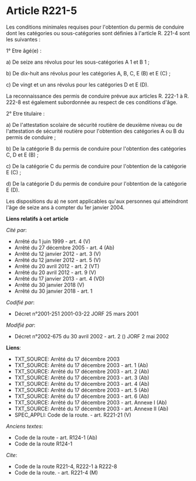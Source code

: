 # Article R221-5

Les conditions minimales requises pour l'obtention du permis de conduire dont les catégories ou sous-catégories sont définies
à l'article R. 221-4 sont les suivantes :

1° Etre âgé(e) :

a) De seize ans révolus pour les sous-catégories A 1 et B 1 ;

b) De dix-huit ans révolus pour les catégories A, B, C, E (B) et E (C) ;

c) De vingt et un ans révolus pour les catégories D et E (D).

La reconnaissance des permis de conduire prévue aux articles R. 222-1 à R. 222-8 est également subordonnée au respect de ces
conditions d'âge.

2° Etre titulaire :

a) De l'attestation scolaire de sécurité routière de deuxième niveau ou de l'attestation de sécurité routière pour
l'obtention des catégories A ou B du permis de conduire ;

b) De la catégorie B du permis de conduire pour l'obtention des catégories C, D et E (B) ;

c) De la catégorie C du permis de conduire pour l'obtention de la catégorie E (C) ;

d) De la catégorie D du permis de conduire pour l'obtention de la catégorie E (D).

Les dispositions du a) ne sont applicables qu'aux personnes qui atteindront l'âge de seize ans à compter du 1er janvier 2004.

**Liens relatifs à cet article**

_Cité par_:

  - Arrêté du 1 juin 1999 - art. 4 (V)
  - Arrêté du 27 décembre 2005 - art. 4 (Ab)
  - Arrêté du 12 janvier 2012 - art. 3 (V)
  - Arrêté du 12 janvier 2012 - art. 5 (V)
  - Arrêté du 20 avril 2012 - art. 2 (VT)
  - Arrêté du 20 avril 2012 - art. 9 (V)
  - Arrêté du 17 janvier 2013 - art. 4 (VD)
  - Arrêté du 30 janvier 2018 (V)
  - Arrêté du 30 janvier 2018 - art. 1

_Codifié par_:

  - Décret n°2001-251 2001-03-22 JORF 25 mars 2001

_Modifié par_:

  - Décret n°2002-675 du 30 avril 2002 - art. 2 () JORF 2 mai 2002

**Liens**:

  - TXT_SOURCE: Arrêté du 17 décembre 2003
  - TXT_SOURCE: Arrêté du 17 décembre 2003 - art. 1 (Ab)
  - TXT_SOURCE: Arrêté du 17 décembre 2003 - art. 2 (Ab)
  - TXT_SOURCE: Arrêté du 17 décembre 2003 - art. 3 (Ab)
  - TXT_SOURCE: Arrêté du 17 décembre 2003 - art. 4 (Ab)
  - TXT_SOURCE: Arrêté du 17 décembre 2003 - art. 5 (Ab)
  - TXT_SOURCE: Arrêté du 17 décembre 2003 - art. 6 (Ab)
  - TXT_SOURCE: Arrêté du 17 décembre 2003 - art. Annexe I (Ab)
  - TXT_SOURCE: Arrêté du 17 décembre 2003 - art. Annexe II (Ab)
  - SPEC_APPLI: Code de la route. - art. R221-21 (V)

_Anciens textes_:

  - Code de la route - art. R124-1 (Ab)
  - Code de la route R124-1

_Cite_:

  - Code de la route R221-4, R222-1 à R222-8
  - Code de la route. - art. R221-4 (M)
